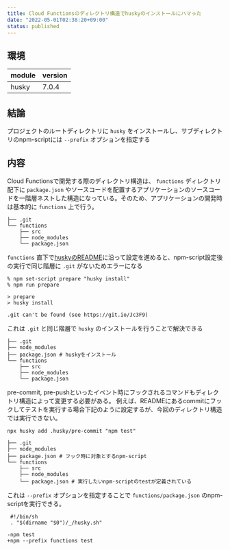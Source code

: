 ```yaml
---
title: Cloud Functionsのディレクトリ構造でhuskyのインストールにハマった
date: "2022-05-01T02:38:20+09:00"
status: published
---
```


## 環境

|module|version|
|:--|:--|
|husky|7.0.4|

## 結論

プロジェクトのルートディレクトリに `husky` をインストールし、サブディレクトリのnpm-scriptには `--prefix` オプションを指定する

## 内容

Cloud Functionsで開発する際のディレクトリ構造は、 `functions` ディレクトリ配下に `package.json` やソースコードを配置するアプリケーションのソースコードを一階層ネストした構造になっている。そのため、アプリケーションの開発時は基本的に `functions` 上で行う。

```shell
├── .git
└── functions
    ├── src
    ├── node_modules
    └── package.json
```

`functions` 直下で[huskyのREADME](https://github.com/typicode/husky)に沿って設定を進めると、npm-script設定後の実行で同じ階層に `.git` がないためエラーになる

```shell
% npm set-script prepare "husky install"
% npm run prepare

> prepare
> husky install

.git can't be found (see https://git.io/Jc3F9)
```

これは `.git` と同じ階層で `husky` のインストールを行うことで解決できる

```shell
├── .git
├── node_modules
├── package.json # huskyをインストール
└── functions
    ├── src
    ├── node_modules
    └── package.json
```

pre-commit, pre-pushといったイベント時にフックされるコマンドもディレクトリ構造によって変更する必要がある。
例えば、READMEにあるcommitにフックしてテストを実行する場合下記のように設定するが、今回のディレクトリ構造では実行できない。

```shell
npx husky add .husky/pre-commit "npm test"
```

```shell
├── .git
├── node_modules
├── package.json # フック時に対象とするnpm-script
└── functions
    ├── src
    ├── node_modules
    └── package.json # 実行したいnpm-scriptのtestが定義されている
```

これは `--prefix` オプションを指定することで `functions/package.json` のnpm-scriptを実行できる。

```git
 #!/bin/sh
 . "$(dirname "$0")/_/husky.sh"

-npm test
+npm --prefix functions test
```
